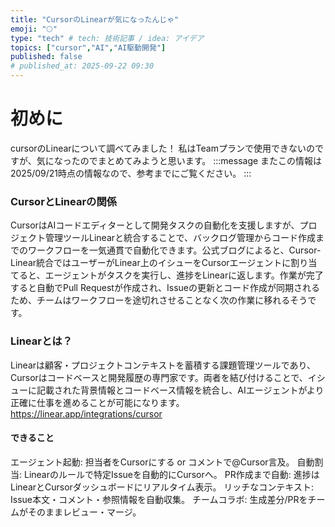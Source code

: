 ```yaml
---
title: "CursorのLinearが気になったんじゃ"
emoji: "🌕"
type: "tech" # tech: 技術記事 / idea: アイデア
topics: ["cursor","AI","AI駆動開発"]
published: false
# published_at: 2025-09-22 09:30
---
```


# 初めに
cursorのLinearについて調べてみました！
私はTeamプランで使用できないのですが、気になったのでまとめてみようと思います。
:::message
またこの情報は2025/09/21時点の情報なので、参考までにご覧ください。
:::

### CursorとLinearの関係
CursorはAIコードエディターとして開発タスクの自動化を支援しますが、プロジェクト管理ツールLinearと統合することで、バックログ管理からコード作成までのワークフローを一気通貫で自動化できます。公式ブログによると、Cursor-Linear統合ではユーザーがLinear上のイシューをCursorエージェントに割り当てると、エージェントがタスクを実行し、進捗をLinearに返します。作業が完了すると自動でPull Requestが作成され、Issueの更新とコード作成が同期されるため、チームはワークフローを途切れさせることなく次の作業に移れるそうです。

### Linearとは？
Linearは顧客・プロジェクトコンテキストを蓄積する課題管理ツールであり、Cursorはコードベースと開発履歴の専門家です。両者を結び付けることで、イシューに記載された背景情報とコードベース情報を統合し、AIエージェントがより正確に仕事を進めることが可能になります。
https://linear.app/integrations/cursor

#### できること
エージェント起動: 担当者をCursorにする or コメントで@Cursor言及。
自動割当: Linearのルールで特定Issueを自動的にCursorへ。
PR作成まで自動: 進捗はLinearとCursorダッシュボードにリアルタイム表示。
リッチなコンテキスト: Issue本文・コメント・参照情報を自動収集。
チームコラボ: 生成差分/PRをチームがそのままレビュー・マージ。

